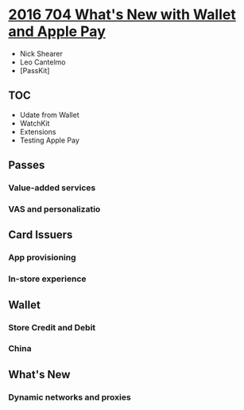 # [2016 704 What's New with Wallet and Apple Pay](https://developer.apple.com/videos/play/wwdc2016/704/)

* Nick Shearer
* Leo Cantelmo
* [PassKit]
## TOC

* Udate from Wallet
* WatchKit
* Extensions
* Testing Apple Pay


## Passes

### Value-added services

### VAS and personalizatio

## Card Issuers

### App provisioning

### In-store experience


## Wallet

### Store Credit and Debit

### China

## What's New

### Dynamic networks and proxies
